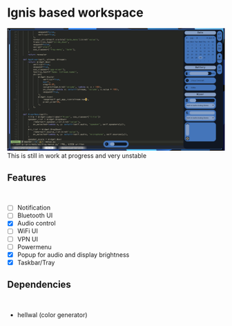 # Ignis based workspace
<img src="preview/v0.93.png">
This is still in work at progress and very unstable

## Features
<br>

- [ ] Notification <br>
- [ ] Bluetooth UI <br>
- [x] Audio control <br>
- [ ] WiFi UI <br>
- [ ] VPN UI <br>
- [ ] Powermenu <br>
- [x] Popup for audio and display brightness <br>
- [x] Taskbar/Tray <br>

## Dependencies
<br>

- hellwal (color generator)
